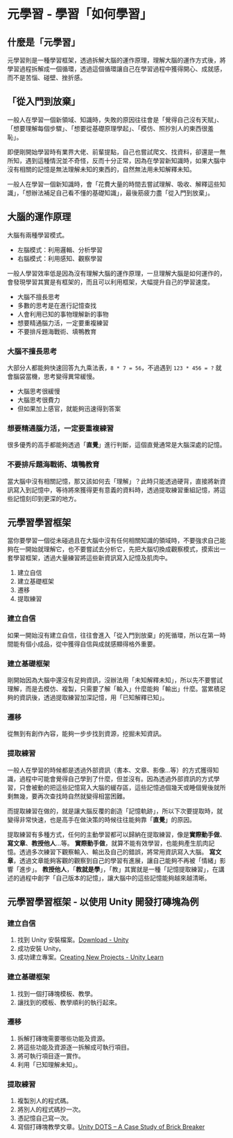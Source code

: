 # 元學習 - 學習「如何學習」

## 什麼是「元學習」
元學習則是一種學習框架，透過拆解大腦的運作原理，理解大腦的運作方式後，將學習過程拆解成一個循環，透過這個循環讓自己在學習過程中獲得開心、成就感，而不是苦惱、碰壁、挫折感。

## 「從入門到放棄」
一般人在學習一個新領域、知識時，失敗的原因往往會是「覺得自己沒有天賦」、「想要理解每個步驟」、「想要從基礎原理學起」、「模仿、照抄別人的東西很羞恥」。

即便剛開始學習時有業界大佬、前輩提點，自己也嘗試爬文、找資料，卻還是一無所知，遇到這種情況並不奇怪，反而十分正常，因為在學習新知識時，如果大腦中沒有相關的記憶是無法理解未知的東西的，自然無法用未知解釋未知。

一般人在學習一個新知識時，會「花費大量的時間去嘗試理解、吸收、解釋這些知識」，「想辦法補足自己看不懂的基礎知識」，最後筋疲力盡「從入門到放棄」。

## 大腦的運作原理
大腦有兩種學習模式。
* 左腦模式：利用邏輯、分析學習
* 右腦模式：利用感知、觀察學習

一般人學習效率低是因為沒有理解大腦的運作原理，一旦理解大腦是如何運作的，會發現學習其實是有框架的，而且可以利用框架，大幅提升自己的學習速度。
* 大腦不擅長思考
* 多數的思考是在進行記憶查找
* 人會利用已知的事物理解新的事物
* 想要精通腦力活，一定要重複練習
* 不要排斥題海戰術、填鴨教育

### 大腦不擅長思考
大部分人都能夠快速回答九九乘法表，```8 * 7 = 56```，不過遇到 ```123 * 456 = ?``` 就會腦袋當機，思考變得異常緩慢。
* 大腦思考很緩慢
* 大腦思考很費力
* 但如果加上感官，就能夠迅速得到答案

### 想要精通腦力活，一定要重複練習
很多優秀的高手都能夠透過「**直覺**」進行判斷，這個直覺通常是大腦深處的記憶。

### 不要排斥題海戰術、填鴨教育
當大腦中沒有相關記憶，那又該如何去「理解」？此時只能透過硬背，直接將新資訊寫入到記憶中，等待將來獲得更有意義的資料時，透過提取練習重組記憶，將這些記憶刻印到更深的地方。

## 元學習學習框架
當你要學習一個從未碰過且在大腦中沒有任何相關知識的領域時，不要強求自己能夠在一開始就理解它，也不要嘗試去分析它，先把大腦切換成觀察模式，摸索出一套學習框架，透過大量練習將這些新資訊寫入記憶及肌肉中。

1. 建立自信
2. 建立基礎框架
3. 遷移
4. 提取練習

### 建立自信
如果一開始沒有建立自信，往往會進入「從入門到放棄」的死循環，所以在第一時間能有個小成品，從中獲得自信與成就感顯得格外重要。

### 建立基礎框架
剛開始因為大腦中還沒有足夠資訊，沒辦法用「未知解釋未知」，所以先不要嘗試理解，而是去模仿、複製，只需要了解「輸入」什麼能夠「輸出」什麼。當累積足夠的資訊後，透過提取練習加深記憶，用「已知解釋已知」。

### 遷移
從無到有創作內容，能夠一步步找到資源，挖掘未知資訊。

### 提取練習
一般人在學習的時候都是透過外部資訊（書本、文章、影像...等）的方式獲得知識，過程中可能會覺得自己學到了什麼，但並沒有。因為透過外部資訊的方式學習，只會被動的把這些記憶寫入大腦的緩存區，這些記憶過個幾天或睡個覺後就所剩無幾，要再次查找時自然就變得相當困難。

而提取練習在做的，就是讓大腦反覆的創造「記憶軌跡」，所以下次要提取時，就變得非常快速，也是高手在做決策的時候往往能夠靠「**直覺**」的原因。

提取練習有多種方式，任何的主動學習都可以歸納在提取練習，像是**實際動手做**、**寫文章**、**教授他人**...等。
**實際動手做**，就算不能有效學習，也能夠產生肌肉記憶。透過多次練習下觀察輸入、輸出及自己的錯誤，將常用資訊寫入大腦。
**寫文章**，透過文章能夠客觀的觀察到自己的學習有進展，讓自己能夠不再被「情緒」影響「進步」。
**教授他人**，「**教就是學**」，「教」其實就是一種「記憶提取練習」，在講述的過程中創字「自己版本的記憶」，讓大腦中的這些記憶能夠越來越清晰。

## 元學習學習框架 - 以使用 Unity 開發打磚塊為例
### 建立自信
1. 找到 Unity 安裝檔案。[Download - Unity](https://unity3d.com/get-unity/download)
2. 成功安裝 Unity。
3. 成功建立專案。[Creating New Projects - Unity Learn](https://learn.unity.com/tutorial/creating-new-projects)

### 建立基礎框架
1. 找到一個打磚塊模板、教學。
2. 讓找到的模板、教學順利的執行起來。

### 遷移
1. 拆解打磚塊需要哪些功能及資源。
2. 將這些功能及資源逐一拆解成可執行項目。
3. 將可執行項目逐一實作。
4. 利用「已知理解未知」。

### 提取練習
1. 複製別人的程式碼。
2. 將別人的程式碼抄一次。
3. 憑記憶自己寫一次。
4. 寫個打磚塊教學文章。[Unity DOTS – A Case Study of Brick Breaker](https://tedsieblog.wordpress.com/2020/03/17/unity-dots-a-case-study-of-brick-breaker/)
